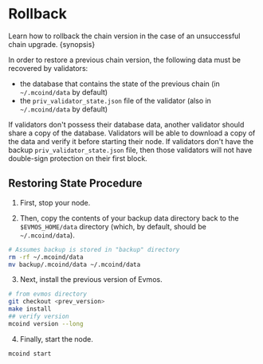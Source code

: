 <!--
order: 6
-->

# Rollback

Learn how to rollback the chain version in the case of an unsuccessful chain upgrade. {synopsis}

In order to restore a previous chain version, the following data must be recovered by validators:

- the database that contains the state of the previous chain (in `~/.mcoind/data` by default)
- the `priv_validator_state.json` file of the validator (also in `~/.mcoind/data` by default)

If validators don't possess their database data, another validator should share a copy of the database. Validators will be able to download a copy of the data and verify it before starting their node. If validators don't have the backup `priv_validator_state.json` file, then those validators will not have double-sign protection on their first block.

## Restoring State Procedure

1. First, stop your node.

2. Then, copy the contents of your backup data directory back to the `$EVMOS_HOME/data` directory (which, by default, should be `~/.mcoind/data`).

```bash
# Assumes backup is stored in "backup" directory
rm -rf ~/.mcoind/data
mv backup/.mcoind/data ~/.mcoind/data
```

3. Next, install the previous version of Evmos.

```bash
# from evmos directory
git checkout <prev_version>
make install
## verify version
mcoind version --long
```

4. Finally, start the node.

```bash
mcoind start
```
